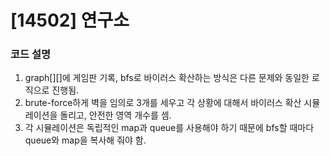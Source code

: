 # [14502] 연구소

### 코드 설명

1. graph[][]에 게임판 기록, bfs로 바이러스 확산하는 방식은 다른 문제와 동일한 로직으로 진행됨.
2. brute-force하게 벽을 임의로 3개를 세우고 각 상황에 대해서 바이러스 확산 시뮬레이션을 돌리고, 안전한 영역 개수를 셈.
3. 각 시뮬레이션은 독립적인 map과 queue를 사용해야 하기 때문에 bfs할 때마다 queue와 map을 복사해 줘야 함.
